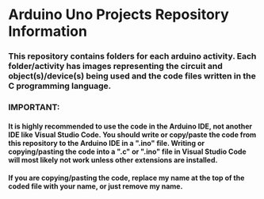 # Arduino Uno Projects Repository Information

### This repository contains folders for each arduino activity. Each folder/activity has images representing the circuit and object(s)/device(s) being used and the code files written in the C programming language.

### IMPORTANT:

#### It is highly recommended to use the code in the Arduino IDE, not another IDE like Visual Studio Code. You should write or copy/paste the code from this repository to the Arduino IDE in a ".ino" file. Writing or copying/pasting the code into a ".c" or ".ino" file in Visual Studio Code will most likely not work unless other extensions are installed.

#### If you are copying/pasting the code, replace my name at the top of the coded file with your name, or just remove my name.
